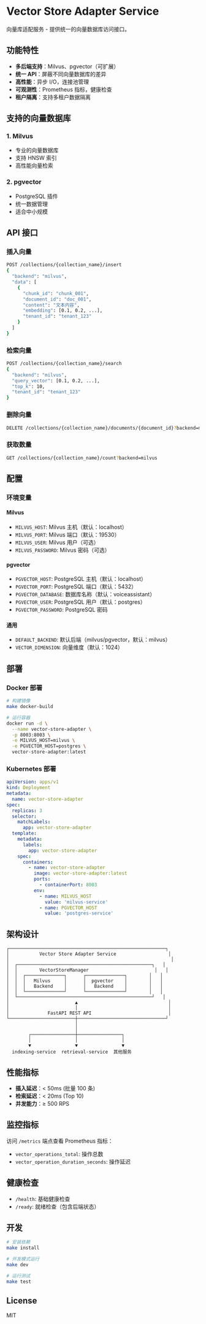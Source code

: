 # Vector Store Adapter Service

向量库适配服务 - 提供统一的向量数据库访问接口。

## 功能特性

- **多后端支持**：Milvus、pgvector（可扩展）
- **统一 API**：屏蔽不同向量数据库的差异
- **高性能**：异步 I/O，连接池管理
- **可观测性**：Prometheus 指标，健康检查
- **租户隔离**：支持多租户数据隔离

## 支持的向量数据库

### 1. Milvus

- 专业的向量数据库
- 支持 HNSW 索引
- 高性能向量检索

### 2. pgvector

- PostgreSQL 插件
- 统一数据管理
- 适合中小规模

## API 接口

### 插入向量

```bash
POST /collections/{collection_name}/insert
{
  "backend": "milvus",
  "data": [
    {
      "chunk_id": "chunk_001",
      "document_id": "doc_001",
      "content": "文本内容",
      "embedding": [0.1, 0.2, ...],
      "tenant_id": "tenant_123"
    }
  ]
}
```

### 检索向量

```bash
POST /collections/{collection_name}/search
{
  "backend": "milvus",
  "query_vector": [0.1, 0.2, ...],
  "top_k": 10,
  "tenant_id": "tenant_123"
}
```

### 删除向量

```bash
DELETE /collections/{collection_name}/documents/{document_id}?backend=milvus
```

### 获取数量

```bash
GET /collections/{collection_name}/count?backend=milvus
```

## 配置

### 环境变量

#### Milvus

- `MILVUS_HOST`: Milvus 主机（默认：localhost）
- `MILVUS_PORT`: Milvus 端口（默认：19530）
- `MILVUS_USER`: Milvus 用户（可选）
- `MILVUS_PASSWORD`: Milvus 密码（可选）

#### pgvector

- `PGVECTOR_HOST`: PostgreSQL 主机（默认：localhost）
- `PGVECTOR_PORT`: PostgreSQL 端口（默认：5432）
- `PGVECTOR_DATABASE`: 数据库名称（默认：voiceassistant）
- `PGVECTOR_USER`: PostgreSQL 用户（默认：postgres）
- `PGVECTOR_PASSWORD`: PostgreSQL 密码

#### 通用

- `DEFAULT_BACKEND`: 默认后端（milvus/pgvector，默认：milvus）
- `VECTOR_DIMENSION`: 向量维度（默认：1024）

## 部署

### Docker 部署

```bash
# 构建镜像
make docker-build

# 运行容器
docker run -d \
  --name vector-store-adapter \
  -p 8003:8003 \
  -e MILVUS_HOST=milvus \
  -e PGVECTOR_HOST=postgres \
  vector-store-adapter:latest
```

### Kubernetes 部署

```yaml
apiVersion: apps/v1
kind: Deployment
metadata:
  name: vector-store-adapter
spec:
  replicas: 3
  selector:
    matchLabels:
      app: vector-store-adapter
  template:
    metadata:
      labels:
        app: vector-store-adapter
    spec:
      containers:
        - name: vector-store-adapter
          image: vector-store-adapter:latest
          ports:
            - containerPort: 8003
          env:
            - name: MILVUS_HOST
              value: 'milvus-service'
            - name: PGVECTOR_HOST
              value: 'postgres-service'
```

## 架构设计

```
┌─────────────────────────────────────────────────────────┐
│           Vector Store Adapter Service                   │
│                                                           │
│  ┌─────────────────────────────────────────────────┐   │
│  │        VectorStoreManager                        │   │
│  │  ┌──────────────┐      ┌──────────────┐        │   │
│  │  │   Milvus     │      │  pgvector    │        │   │
│  │  │   Backend    │      │   Backend    │        │   │
│  │  └──────────────┘      └──────────────┘        │   │
│  └─────────────────────────────────────────────────┘   │
│                        ▲                                 │
│                        │                                 │
│              FastAPI REST API                            │
└────────────────────────┼────────────────────────────────┘
                         │
                         │
        ┌────────────────┼────────────────┐
        │                │                │
        ▼                ▼                ▼
  indexing-service  retrieval-service  其他服务
```

## 性能指标

- **插入延迟**：< 50ms (批量 100 条)
- **检索延迟**：< 20ms (Top 10)
- **并发能力**：≥ 500 RPS

## 监控指标

访问 `/metrics` 端点查看 Prometheus 指标：

- `vector_operations_total`: 操作总数
- `vector_operation_duration_seconds`: 操作延迟

## 健康检查

- `/health`: 基础健康检查
- `/ready`: 就绪检查（包含后端状态）

## 开发

```bash
# 安装依赖
make install

# 开发模式运行
make dev

# 运行测试
make test
```

## License

MIT
